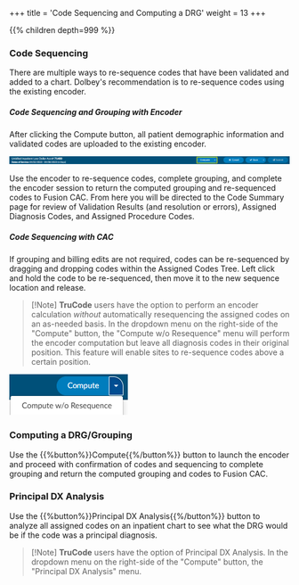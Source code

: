 
+++
title = 'Code Sequencing and Computing a DRG'
weight = 13
+++



{{% children depth=999 %}}

### Code Sequencing

There are multiple ways to re-sequence codes that have been validated and added to a chart. Dolbey's recommendation is to re-sequence codes using the existing encoder. 


##### Code Sequencing and Grouping with Encoder
 
After clicking the Compute button, all patient demographic information and validated codes are uploaded to the existing encoder. 

![Highlighted Compute Button](ComputeButtonHighlight.png)

Use the encoder to re-sequence codes, complete grouping, and complete the encoder session to return the computed grouping and re-sequenced codes to Fusion CAC. From here you will be directed to the Code Summary page for review of Validation Results (and resolution or errors), Assigned Diagnosis Codes, and Assigned Procedure Codes.

##### Code Sequencing with CAC

If grouping and billing edits are not required, codes can be re-sequenced by dragging and dropping codes within the Assigned Codes Tree.
Left click and hold the code to be re-sequenced, then move it to the new sequence location and release.

>[!Note] **TruCode** users have the option to perform an encoder calculation *without* automatically resequencing the assigned codes on an as-needed basis. In the dropdown menu on the right-side of the "Compute" button, the "Compute w/o Resequence" menu will perform the encoder computation but leave all diagnosis codes in their original position. This feature will enable sites to re-sequence codes above a certain position.

![Compute without Resequence](ComputeWOResequence.png)


### Computing a DRG/Grouping

Use the {{%button%}}Compute{{%/button%}} button to launch the encoder and proceed with confirmation of codes and sequencing to complete grouping and return the computed grouping and codes to Fusion CAC.

### Principal DX Analysis

Use the {{%button%}}Principal DX Analysis{{%/button%}} button to analyze all assigned codes on an inpatient chart to see what the DRG would be if the code was a principal diagnosis.

>[!Note] **TruCode** users have the option of Principal DX Analysis. In the dropdown menu on the right-side of the "Compute" button, the "Principal DX Analysis" menu.